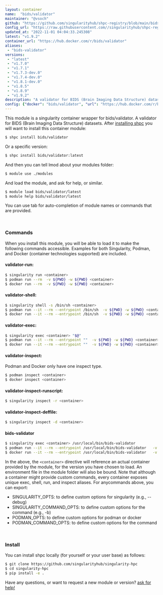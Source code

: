 ```yaml
---
layout: container
name:  "bids/validator"
maintainer: "@vsoch"
github: "https://github.com/singularityhub/shpc-registry/blob/main/bids/validator/container.yaml"
config_url: "https://raw.githubusercontent.com//singularityhub/shpc-registry/main/bids/validator/container.yaml"
updated_at: "2022-11-01 04:04:33.245308"
latest: "v1.9.2"
container_url: "https://hub.docker.com/r/bids/validator"
aliases:
 - "bids-validator"
versions:
 - "latest"
 - "v1.7.0"
 - "v1.7.1"
 - "v1.7.3-dev.0"
 - "v1.7.4-dev.0"
 - "v1.8.1-dev.0"
 - "v1.8.5"
 - "v1.8.9"
 - "v1.9.2"
description: "A validator for BIDS (Brain Imaging Data Structure) datasets."
config: {"docker": "bids/validator", "url": "https://hub.docker.com/r/bids/validator", "maintainer": "@vsoch", "description": "A validator for BIDS (Brain Imaging Data Structure) datasets.", "latest": {"v1.9.2": "sha256:0c15cecae3919db5a14d43495cb2f2663b04c7f6cb049b7fdcfec3102284fe36"}, "tags": {"latest": "sha256:03a5dc00e5ea94fd4a14eb8a911d51031cdb230d1b3cf8e08650f5d90ea1e2dd", "v1.7.0": "sha256:51c9481b357448cc2138909e03dfa8e053d424d5e776e94dbec929aeb96f9563", "v1.7.1": "sha256:d07b847f26e77e842abfd5b964f8553eb458ca796f4f0f5d1ca8d9290552ac2c", "v1.7.3-dev.0": "sha256:48d468d43b72ebb67014b33927171742d299c54c3e1c1db263a161b8917ca077", "v1.7.4-dev.0": "sha256:ab01a4d1105dd71d336d045e5787994299d66c927f2a42e231dde510c9c48a9a", "v1.8.1-dev.0": "sha256:8940256846cf4a98645760c6a03e5ee9686bdadfbbabfa8ed5f4a3e47fb0c910", "v1.8.5": "sha256:a2b52f99dd4571079bbe7547acaba3f6689b074de90e25fb85175568d2026705", "v1.8.9": "sha256:ee3d031f5096ace592fedfe87a095b4b634edcc5a8f464783034168257db90c0", "v1.9.2": "sha256:0c15cecae3919db5a14d43495cb2f2663b04c7f6cb049b7fdcfec3102284fe36"}, "filter": ["v*"], "aliases": {"bids-validator": "/usr/local/bin/bids-validator"}}
---
```


This module is a singularity container wrapper for bids/validator.
A validator for BIDS (Brain Imaging Data Structure) datasets.
After [installing shpc](#install) you will want to install this container module:


```bash
$ shpc install bids/validator
```

Or a specific version:

```bash
$ shpc install bids/validator:latest
```

And then you can tell lmod about your modules folder:

```bash
$ module use ./modules
```

And load the module, and ask for help, or similar.

```bash
$ module load bids/validator/latest
$ module help bids/validator/latest
```

You can use tab for auto-completion of module names or commands that are provided.

<br>

### Commands

When you install this module, you will be able to load it to make the following commands accessible.
Examples for both Singularity, Podman, and Docker (container technologies supported) are included.

#### validator-run:

```bash
$ singularity run <container>
$ podman run --rm  -v ${PWD} -w ${PWD} <container>
$ docker run --rm  -v ${PWD} -w ${PWD} <container>
```

#### validator-shell:

```bash
$ singularity shell -s /bin/sh <container>
$ podman run --it --rm --entrypoint /bin/sh  -v ${PWD} -w ${PWD} <container>
$ docker run --it --rm --entrypoint /bin/sh  -v ${PWD} -w ${PWD} <container>
```

#### validator-exec:

```bash
$ singularity exec <container> "$@"
$ podman run --it --rm --entrypoint ""  -v ${PWD} -w ${PWD} <container> "$@"
$ docker run --it --rm --entrypoint ""  -v ${PWD} -w ${PWD} <container> "$@"
```

#### validator-inspect:

Podman and Docker only have one inspect type.

```bash
$ podman inspect <container>
$ docker inspect <container>
```

#### validator-inspect-runscript:

```bash
$ singularity inspect -r <container>
```

#### validator-inspect-deffile:

```bash
$ singularity inspect -d <container>
```


#### bids-validator

```bash
$ singularity exec <container> /usr/local/bin/bids-validator
$ podman run --it --rm --entrypoint /usr/local/bin/bids-validator   -v ${PWD} -w ${PWD} <container> -c " $@"
$ docker run --it --rm --entrypoint /usr/local/bin/bids-validator   -v ${PWD} -w ${PWD} <container> -c " $@"
```



In the above, the `<container>` directive will reference an actual container provided
by the module, for the version you have chosen to load. An environment file in the
module folder will also be bound. Note that although a container
might provide custom commands, every container exposes unique exec, shell, run, and
inspect aliases. For anycommands above, you can export:

 - SINGULARITY_OPTS: to define custom options for singularity (e.g., --debug)
 - SINGULARITY_COMMAND_OPTS: to define custom options for the command (e.g., -b)
 - PODMAN_OPTS: to define custom options for podman or docker
 - PODMAN_COMMAND_OPTS: to define custom options for the command

<br>

### Install

You can install shpc locally (for yourself or your user base) as follows:

```bash
$ git clone https://github.com/singularityhub/singularity-hpc
$ cd singularity-hpc
$ pip install -e .
```

Have any questions, or want to request a new module or version? [ask for help!](https://github.com/singularityhub/singularity-hpc/issues)